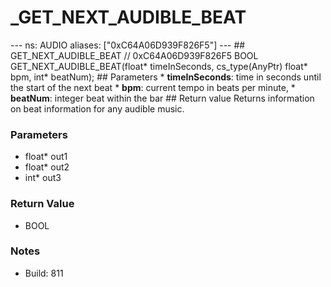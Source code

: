 # _GET_NEXT_AUDIBLE_BEAT

--- ns: AUDIO aliases: ["0xC64A06D939F826F5"] --- ## GET_NEXT_AUDIBLE_BEAT  // 0xC64A06D939F826F5 BOOL GET_NEXT_AUDIBLE_BEAT(float* timeInSeconds, cs_type(AnyPtr) float* bpm, int* beatNum);  ## Parameters * **timeInSeconds**: time in seconds until the start of the next beat * **bpm**: current tempo in beats per minute, * **beatNum**: integer beat within the bar  ## Return value Returns information on beat information for any audible music.

### Parameters
* float* out1
* float* out2
* int* out3

### Return Value
* BOOL

### Notes
* Build: 811

